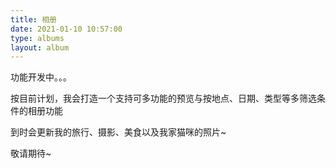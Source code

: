 ```yaml
---
title: 相册
date: 2021-01-10 10:57:00
type: albums
layout: album
---
```


功能开发中。。。

按目前计划，我会打造一个支持可多功能的预览与按地点、日期、类型等多筛选条件的相册功能

到时会更新我的旅行、摄影、美食以及我家猫咪的照片~

敬请期待~

